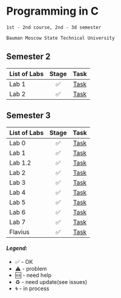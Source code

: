 # Programming in C
    1st - 2nd course, 2nd - 3d semester

    Bauman Moscow State Technical University
    
## Semester 2

| List of Labs  |     Stage     |      Task     |
| ------------- |:-------------:|:-------------:|
| Lab 1| ✅ |<a href="../../blob/master/sem2/lab1/README.md">Task</a>|
| Lab 2| ✅ |<a href="../../blob/master/sem2/lab2/README.md">Task</a>|

## Semester 3

| List of Labs  |     Stage     |      Task     |
| ------------- |:-------------:|:-------------:|
| Lab 0| ✅ |<a href="../../blob/master/sem3/lab0/README.md">Task</a>|
| Lab 1| ✅ |<a href="../../blob/master/sem3/lab1/README.md">Task</a>|
| Lab 1.2| ✅ |<a href="../../blob/master/sem3/lab1.2/README.md">Task</a>|
| Lab 2| ✅ |<a href="../../blob/master/sem3/lab2/README.md">Task</a>|
| Lab 3| ✅ |<a href="../../blob/master/sem3/lab3/README.md">Task</a>|
| Lab 4| ✅ |<a href="../../blob/master/sem3/lab4/README.md">Task</a>|
| Lab 5| ✅ |<a href="../../blob/master/sem3/lab5/README.md">Task</a>|
| Lab 6| ✅ |<a href="../../blob/master/sem3/lab6/README.md">Task</a>|
| Lab 7| ✅ |<a href="../../blob/master/sem3/lab7/README.md">Task</a>|
| Flavius| ✅ |<a href="../../blob/master/sem3/flavius/README.md">Task</a>|

#### <i>Legend:</i>
<ul>
<li>✅ - ОК
<li>⚠️ - problem
<li>🆘 - need help
<li>♻️ - need update(see issues)
<li>🌀 - in process
</ul>
